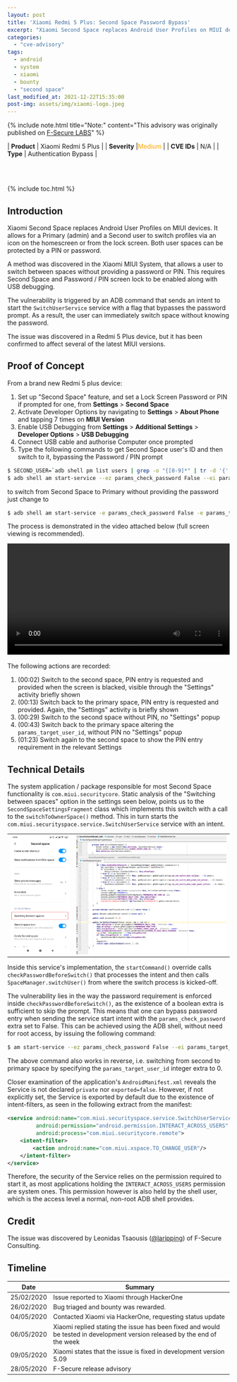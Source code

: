 ```yaml
---
layout: post
title: 'Xiaomi Redmi 5 Plus: Second Space Password Bypass'
excerpt: "Xiaomi Second Space replaces Android User Profiles on MIUI devices. It allows for a Primary (admin) and a Second user to switch profiles via an icon on the homescreen or from the lock screen. Both user spaces can be protected by a PIN or password.<br/><br/>A method was discovered in the Xiaomi MIUI System, that allows a user to switch between spaces without providing a password or PIN. This requires Second Space and Password / PIN screen lock to be enabled along with USB debugging.The vulnerability is triggered by an ADB command which can immediately switch space without requiring input of the password.<br/><br/>"
categories:
  - "cve-advisory"
tags:
  - android
  - system
  - xiaomi
  - bounty
  - "second space"
last_modified_at: 2021-12-22T15:35:00
post-img: assets/img/xiaomi-logo.jpeg
---
```


{% include note.html title="Note:" content="This advisory was originally published on [F-Secure LABS](https://labs.f-secure.com/advisories/xiaomi-second-space/)" %}

| **Product** | Xiaomi Redmi 5 Plus |
| **Severity** |<span style="color:orange">Medium</span> |
| **CVE IDs** |	N/A |
| **Type**	| Authentication Bypass |

<br/><br/>

{% include toc.html %}

## Introduction 

Xiaomi Second Space replaces Android User Profiles on MIUI devices. It allows for a Primary (admin) and a Second user to switch profiles via an icon on the homescreen or from the lock screen. Both user spaces can be protected by a PIN or password.

A method was discovered in the Xiaomi MIUI System, that allows a user to switch between spaces without providing a password or PIN. This requires Second Space and Password / PIN screen lock to be enabled along with USB debugging.

The vulnerability is triggered by an ADB command that sends an intent to start the `SwitchUserService` service with a flag that bypasses the password prompt. As a result, the user can immediately switch space without knowing the password.

The issue was discovered in a Redmi 5 Plus device, but it has been confirmed to affect several of the latest MIUI versions.


## Proof of Concept

From a brand new Redmi 5 plus device:

1. Set up "Second Space" feature, and set a Lock Screen Password or PIN if prompted for one, from **Settings** > **Second Space** 
2. Activate Developer Options by navigating to **Settings** > **About Phone** and tapping 7 times on **MIUI Version**
3. Enable USB Debugging from **Settings** > **Additional Settings** > **Developer Options** > **USB Debugging**
4. Connect USB cable and authorise Computer once prompted
5. Type the following commands to get Second Space user's ID and then switch to it, bypassing the Password / PIN prompt

```bash
$ SECOND_USER=`adb shell pm list users | grep -o "{[0-9]*" | tr -d '{' | tail -n 1`
$ adb shell am start-service --ez params_check_password False --ei params_target_user_id $SECOND_USER -a com.miui.xspace.TO_CHANGE_USER
```

to switch from Second Space to Primary without providing the password just change to

```bash
$ adb shell am start-service -e params_check_password False -e params_target_user_id 0 -a com.miui.xspace.TO_CHANGE_USER 
```

The process is demonstrated in the video attached below (full screen viewing is recommended).

<!-- <div class="video-container">
  <iframe class="embed-responsive-item" src="/assets/video/xiaomi-demo.mp4" allowfullscreen frameborder="0">
  </iframe>
</div> -->

<video controls="controls" style="width:100%">
  <source src="/assets/video/xiaomi-demo.mp4" type="video/mp4">
</video>


The following actions are recorded:

1. (00:02) Switch to the second space, PIN entry is requested and provided when the screen is blacked, visible through the "Settings" activity briefly shown
2. (00:13) Switch back to the primary space, PIN entry is requested and provided. Again, the "Settings" activity is briefly shown
3. (00:29) Switch to the second space without PIN, no "Settings" popup
4. (00:43) Switch back to the primary space altering the `params_target_user_id`, without PIN no "Settings" popup
5. (01:23) Switch again to the second space to show the PIN entry requirement in the relevant Settings

## Technical Details

The system application / package responsible for most Second Space functionality is `com.miui.securitycore`. Static analysis of the "Switching between spaces" option in the settings seen below, points us to the `SecondSpaceSettingsFragment` class which implements this switch with a call to the `switchToOwnerSpace()` method. This in turn starts the `com.miui.securityspace.service.SwitchUserService` service with an intent.

<table>
  <tr>
    <td>
      <img src="/assets/img/2nd-space-settings-hl.png" style="height:auto; width:auto; max-height:500px" />
    </td>
    <td>
      <img src="/assets/img/xiaomi-code.png"  style="height:auto; width:auto; max-height:500px"  /> 
    </td>
  </tr>
</table>


Inside this service's implementation, the `startCommand()` override calls `checkPasswordBeforeSwitch()` that processes the intent and then calls `SpaceManager.switchUser()` from where the switch process is kicked-off.

The vulnerability lies in the way the password requirement is enforced inside `checkPasswordBeforeSwitch()`, as the existence of a boolean extra is sufficient to skip the prompt. This means that one can bypass password entry when sending the service start intent with the `params_check_password` extra set to False. This can be achieved using the ADB shell, without need for root access, by issuing the following command:

```bash
$ am start-service --ez params_check_password False --ei params_target_user_id 10 -a com.miui.xspace.TO_CHANGE_USER
```

The above command also works in reverse, i.e. switching from second to primary space by specifying the `params_target_user_id` integer extra to 0.

Closer examination of the application's `AndroidManifest.xml` reveals the Service is not declared `private` nor `exported=false`. However, if not explicitly set, the Service is exported by default due to the existence of intent-filters, as seen in the following extract from the manifest:

```xml
<service android:name="com.miui.securityspace.service.SwitchUserService"
         android:permission="android.permission.INTERACT_ACROSS_USERS"
         android:process="com.miui.securitycore.remote">
    <intent-filter>
        <action android:name="com.miui.xspace.TO_CHANGE_USER"/>
    </intent-filter>
</service>
```

Therefore, the security of the Service relies on the permission required to start it, as most applications holding the `INTERACT_ACROSS_USERS` permission are system ones. This permission however is also held by the shell user, which is the access level a normal, non-root ADB shell provides.

## Credit

The issue was discovered by Leonidas Tsaousis ([@laripping](https://twitter.com/laripping)) of F-Secure Consulting.


## Timeline


| Date | Summary |
| ---- | ------- |
| 25/02/2020 | Issue reported to Xiaomi through HackerOne  |
| 26/02/2020 | Bug triaged and bounty was rewarded. |
| 04/05/2020 | Contacted Xiaomi via HackerOne, requesting status update |
| 06/05/2020 | Xiaomi replied stating the issue has been fixed and would be tested in development version released by the end of the week  |
| 09/05/2020 | Xiaomi states that the issue is fixed in development version 5.09 |
| 28/05/2020 | F-Secure release advisory |